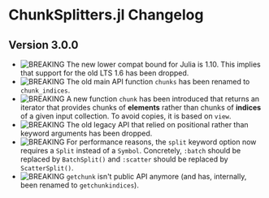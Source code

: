 ChunkSplitters.jl Changelog
=========================

Version 3.0.0
-------------
- ![BREAKING][badge-breaking] The new lower compat bound for Julia is 1.10. This implies that support for the old LTS 1.6 has been dropped.
- ![BREAKING][badge-breaking] The old main API function `chunks` has been renamed to `chunk_indices`.
- ![BREAKING][badge-breaking] A new function `chunk` has been introduced that returns an iterator that provides chunks of **elements** rather than chunks of **indices** of a given input collection. To avoid copies, it is based on `view`.
- ![BREAKING][badge-breaking] The old legacy API that relied on positional rather than keyword arguments has been dropped.
- ![BREAKING][badge-breaking] For performance reasons, the `split` keyword option now requires a `Split` instead of a `Symbol`. Concretely, `:batch` should be replaced by `BatchSplit()` and `:scatter` should be replaced by `ScatterSplit()`.
- ![BREAKING][badge-breaking] `getchunk` isn't public API anymore (and has, internally, been renamed to `getchunkindices`).


[badge-breaking]: https://img.shields.io/badge/BREAKING-red.svg
[badge-deprecation]: https://img.shields.io/badge/Deprecation-orange.svg
[badge-feature]: https://img.shields.io/badge/Feature-green.svg
[badge-experimental]: https://img.shields.io/badge/Experimental-yellow.svg
[badge-enhancement]: https://img.shields.io/badge/Enhancement-blue.svg
[badge-bugfix]: https://img.shields.io/badge/Bugfix-purple.svg
[badge-fix]: https://img.shields.io/badge/Fix-purple.svg
[badge-info]: https://img.shields.io/badge/Info-gray.svg
